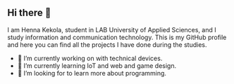 ## Hi there 👋
I am Henna Kekola, student in LAB University of Applied Sciences, and I study information and communication technology. This is my GitHub profile and here you can find all the projects I have done during the studies.
<!--
**henna003/henna003** is a ✨ _special_ ✨ repository because its `README.md` (this file) appears on your GitHub profile.

Here are some ideas to get you started:
- 👯 I’m looking to collaborate on ...
- 💬 Ask me about ...
- 📫 How to reach me: ...
- 😄 Pronouns: ...
- ⚡ Fun fact: ...

-->

- 🔭 I’m currently working on with technical devices.
- 🌱 I’m currently learning IoT and web and game design.
- 🤔 I’m looking for to learn more about programming.


